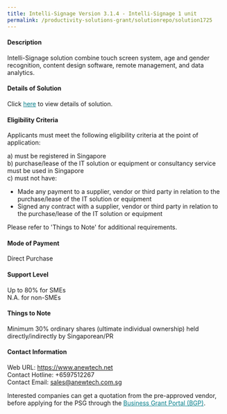```yaml
---
title: Intelli-Signage Version 3.1.4 - Intelli-Signage 1 unit
permalink: /productivity-solutions-grant/solutionrepo/solution1725
---
```


#### Description

Intelli-Signage solution combine touch screen system, age and gender recognition, content design software, remote management, and data analytics.

#### Details of Solution

Click <a href='https://govassist.gobusiness.gov.sg/images/psg/Desensitised_Anewtech_Annex_3.pdf' style='color:#037e8a'>here</a> to view details of solution.

#### Eligibility Criteria

Applicants must meet the following eligibility criteria at the point of application:

a) must be registered in Singapore <br>
b) purchase/lease of the IT solution or equipment or consultancy service must be used in Singapore <br>
c) must not have:
- Made any payment to a supplier, vendor or third party in relation to the purchase/lease of the IT solution or equipment
- Signed any contract with a supplier, vendor or third party in relation to the purchase/lease of the IT solution or equipment

Please refer to 'Things to Note' for additional requirements.

#### Mode of Payment
Direct Purchase

#### Support Level
Up to 80% for SMEs <br>
N.A. for non-SMEs

#### Things to Note
Minimum 30% ordinary shares (ultimate individual ownership) held directly/indirectly by Singaporean/PR

#### Contact Information
Web URL: https://www.anewtech.net <br>Contact Hotline: +6597512267 <br>Contact Email: sales@anewtech.com.sg <br>

Interested companies can get a quotation from the pre-approved vendor, before applying for the PSG through the <a target='_blank' style='color:#037e8a' href='https://www.businessgrants.gov.sg/'>Business Grant Portal (BGP)</a>.

